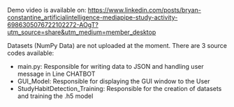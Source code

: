 Demo video is available on: https://www.linkedin.com/posts/bryan-constantine_artificialintelligence-mediapipe-study-activity-6986305076722102272-AOgT?utm_source=share&utm_medium=member_desktop

Datasets (NumPy Data) are not uploaded at the moment. There are 3 source codes available: 
- main.py: Responsible for writing data to JSON and handling user message in Line CHATBOT
- GUI_Model: Responsible for displaying the GUI window to the User
- StudyHabitDetection_Training: Responsible for the creation of datasets and training the .h5 model
